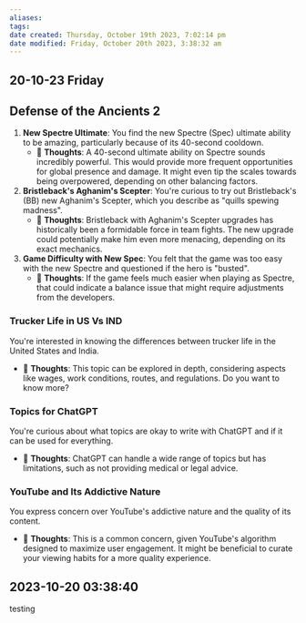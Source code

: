```yaml
---
aliases: 
tags: 
date created: Thursday, October 19th 2023, 7:02:14 pm
date modified: Friday, October 20th 2023, 3:38:32 am
---
```


## 20-10-23 Friday

## Defense of the Ancients 2

1. **New Spectre Ultimate**: You find the new Spectre (Spec) ultimate ability to be amazing, particularly because of its 40-second cooldown.  
    - 🤔 **Thoughts**: A 40-second ultimate ability on Spectre sounds incredibly powerful. This would provide more frequent opportunities for global presence and damage. It might even tip the scales towards being overpowered, depending on other balancing factors.
2. **Bristleback's Aghanim's Scepter**: You're curious to try out Bristleback's (BB) new Aghanim's Scepter, which you describe as "quills spewing madness".  
    - 🤔 **Thoughts**: Bristleback with Aghanim's Scepter upgrades has historically been a formidable force in team fights. The new upgrade could potentially make him even more menacing, depending on its exact mechanics.
3. **Game Difficulty with New Spec**: You felt that the game was too easy with the new Spectre and questioned if the hero is "busted".
    - 🤔 **Thoughts**: If the game feels much easier when playing as Spectre, that could indicate a balance issue that might require adjustments from the developers.

### Trucker Life in US Vs IND

You're interested in knowing the differences between trucker life in the United States and India.
- 🤔 **Thoughts**: This topic can be explored in depth, considering aspects like wages, work conditions, routes, and regulations. Do you want to know more?

### Topics for ChatGPT

You're curious about what topics are okay to write with ChatGPT and if it can be used for everything.
- 🤔 **Thoughts**: ChatGPT can handle a wide range of topics but has limitations, such as not providing medical or legal advice. 

### YouTube and Its Addictive Nature

You express concern over YouTube's addictive nature and the quality of its content.
- 🤔 **Thoughts**: This is a common concern, given YouTube's algorithm designed to maximize user engagement. It might be beneficial to curate your viewing habits for a more quality experience.


## 2023-10-20 03:38:40
testing
